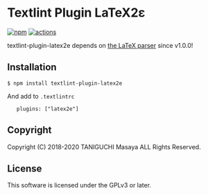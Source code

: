 # Textlint Plugin LaTeX2ε
[![npm](https://img.shields.io/npm/v/textlint-plugin-latex2e.svg)](https://www.npmjs.com/package/textlint-plugin-latex2e)
[![actions](https://github.com/textlint/textlint-plugin-latex2e/workflows/Node%20CI/badge.svg)](https://github.com/textlint/textlint-plugins-latex2e/actions)

textlint-plugin-latex2e depends on [the LaTeX parser](https://github.com/tamuratak/latex-utensils) since v1.0.0!

## Installation

```
$ npm install textlint-plugin-latex2e
```

And add to `.textlintrc`

```
   plugins: ["latex2e"]
```

## Copyright

Copyright (C) 2018-2020 TANIGUCHI Masaya ALL Rights Reserved.

## License

This software is licensed under the GPLv3 or later.
